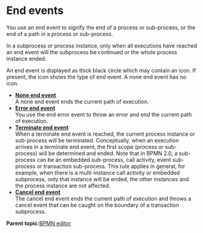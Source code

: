 # End events

You use an end event to signify the end of a process or sub-process, or the end of a path in a process or sub-process.

In a subprocess or process instance, only when all executions have reached an end event will the subprocess be continued or the whole process instance ended.

An end event is displayed as thick black circle which may contain an icon. If present, the icon shows the type of end event. A none end event has no icon.

-   **[None end event](../topics/none_end_event.md)**  
 A none end event ends the current path of execution.
-   **[Error end event](../topics/error_end_event.md)**  
 You use the end error event to throw an error and end the current path of execution.
-   **[Terminate end event](../topics/terminate_end_event.md)**  
When a terminate end event is reached, the current process instance or sub-process will be terminated. Conceptually, when an execution arrives in a terminate end event, the first scope \(process or sub-process\) will be determined and ended. Note that in BPMN 2.0, a sub-process can be an embedded sub-process, call activity, event sub-process or transaction sub-process. This rule applies in general, for example, when there is a multi-instance call activity or embedded subprocess, only that instance will be ended, the other instances and the process instance are not affected.
-   **[Cancel end event](../topics/cancel_end_event.md)**  
The cancel end event ends the current path of execution and throws a cancel event that can be caught on the boundary of a transaction subprocess.

**Parent topic:**[BPMN editor](../topics/bpmn_editor.md)

